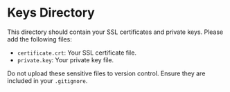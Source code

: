 # Keys Directory

This directory should contain your SSL certificates and private keys. Please add the following files:

- `certificate.crt`: Your SSL certificate file.
- `private.key`: Your private key file.

Do not upload these sensitive files to version control. Ensure they are included in your `.gitignore`.
